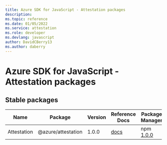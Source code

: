 ```yaml
---
title: Azure SDK for JavaScript - Attestation packages
description: 
ms.topic: reference
ms.date: 01/05/2022
ms.service: attestation
ms.role: developer
ms.devlang: javascript
author: DavidCBerry13
ms.author: daberry
---
```


# Azure SDK for JavaScript - Attestation packages

## Stable packages

| Name                  | Package              | Version          | Reference Docs         | Package Manager                |
|-----------------------|----------------------|------------------|------------------------|--------------------------------|
| Attestation | @azure/attestation | 1.0.0 | [docs](/azure/javascript/sdk/sdk-demo2/attestation/attestation/azure-attestation/stable)  | npm [1.0.0](https://www.npmjs.com/package/%40azure%2Fattestation) |
 

 


 
